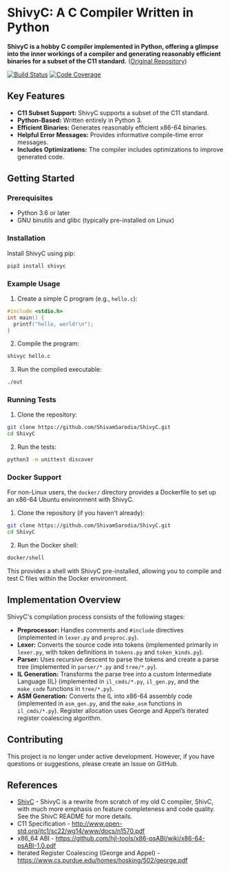 # ShivyC: A C Compiler Written in Python

**ShivyC is a hobby C compiler implemented in Python, offering a glimpse into the inner workings of a compiler and generating reasonably efficient binaries for a subset of the C11 standard.** ([Original Repository](https://github.com/ShivamSarodia/ShivyC))

[![Build Status](https://travis-ci.org/ShivamSarodia/ShivyC.svg?branch=master)](https://travis-ci.org/ShivamSarodia/ShivyC) [![Code Coverage](https://codecov.io/gh/ShivamSarodia/ShivyC/branch/master/graph/badge.svg)](https://codecov.io/gh/ShivamSarodia/ShivyC)

## Key Features

*   **C11 Subset Support:** ShivyC supports a subset of the C11 standard.
*   **Python-Based:** Written entirely in Python 3.
*   **Efficient Binaries:** Generates reasonably efficient x86-64 binaries.
*   **Helpful Error Messages:** Provides informative compile-time error messages.
*   **Includes Optimizations:** The compiler includes optimizations to improve generated code.

## Getting Started

### Prerequisites

*   Python 3.6 or later
*   GNU binutils and glibc (typically pre-installed on Linux)

### Installation

Install ShivyC using pip:

```bash
pip3 install shivyc
```

### Example Usage

1.  Create a simple C program (e.g., `hello.c`):

```c
#include <stdio.h>
int main() {
  printf("hello, world!\n");
}
```

2.  Compile the program:

```bash
shivyc hello.c
```

3.  Run the compiled executable:

```bash
./out
```

### Running Tests

1.  Clone the repository:

```bash
git clone https://github.com/ShivamSarodia/ShivyC.git
cd ShivyC
```

2.  Run the tests:

```bash
python3 -m unittest discover
```

### Docker Support

For non-Linux users, the `docker/` directory provides a Dockerfile to set up an x86-64 Ubuntu environment with ShivyC.

1.  Clone the repository (if you haven't already):

```bash
git clone https://github.com/ShivamSarodia/ShivyC.git
cd ShivyC
```

2.  Run the Docker shell:

```bash
docker/shell
```

This provides a shell with ShivyC pre-installed, allowing you to compile and test C files within the Docker environment.

## Implementation Overview

ShivyC's compilation process consists of the following stages:

*   **Preprocessor:** Handles comments and `#include` directives (implemented in `lexer.py` and `preproc.py`).
*   **Lexer:** Converts the source code into tokens (implemented primarily in `lexer.py`, with token definitions in `tokens.py` and `token_kinds.py`).
*   **Parser:** Uses recursive descent to parse the tokens and create a parse tree (implemented in `parser/*.py` and `tree/*.py`).
*   **IL Generation:** Transforms the parse tree into a custom Intermediate Language (IL) (implemented in `il_cmds/*.py`, `il_gen.py`, and the `make_code` functions in `tree/*.py`).
*   **ASM Generation:** Converts the IL into x86-64 assembly code (implemented in `asm_gen.py`, and the `make_asm` functions in `il_cmds/*.py`).  Register allocation uses George and Appel’s iterated register coalescing algorithm.

## Contributing

This project is no longer under active development.  However, if you have questions or suggestions, please create an Issue on GitHub.

## References

*   [ShivC](https://github.com/ShivamSarodia/ShivC) - ShivyC is a rewrite from scratch of my old C compiler, ShivC, with much more emphasis on feature completeness and code quality. See the ShivC README for more details.
*   C11 Specification - http://www.open-std.org/jtc1/sc22/wg14/www/docs/n1570.pdf
*   x86_64 ABI - https://github.com/hjl-tools/x86-psABI/wiki/x86-64-psABI-1.0.pdf
*   Iterated Register Coalescing (George and Appel) - https://www.cs.purdue.edu/homes/hosking/502/george.pdf